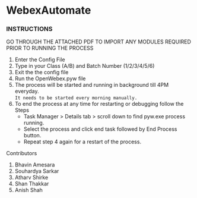 # WebexAutomate
### INSTRUCTIONS ##
GO THROUGH THE ATTACHED PDF TO IMPORT ANY MODULES REQUIRED PRIOR TO RUNNING THE PROCESS
1. Enter the Config File
2. Type in your Class (A/B) and Batch Number (1/2/3/4/5/6)
3. Exit the the config file 
4. Run the OpenWebex.pyw file
5. The process will be started and running in background till 4PM everyday.<br>```It needs to be started every morning manually.```
7. To end the process at any time for restarting or debugging follow the Steps 
   * Task Manager > Details tab > scroll down to find pyw.exe process running.
   * Select the process and click end task followed by End Process button.
   * Repeat step 4 again for a restart of the process.


Contributors
1.  Bhavin Amesara
2.  Souhardya Sarkar
3.  Atharv Shirke
4.  Shan Thakkar
5.  Anish Shah
